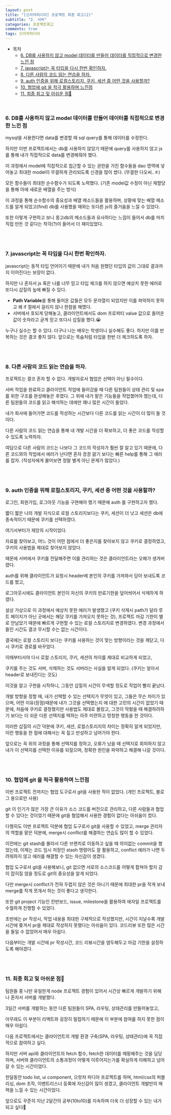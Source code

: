 ```yaml
---
layout: post
title: "[으라챠피디아] 프로젝트 최종 회고(2)"
subtitle: "2. 서버"
categories: 프로젝트회고
comments: true
tags: 으라챠피디아
---
```


- 목차
  - [6. DB를 사용하지 않고 model 데이터를 만들어 데이터를 직접적으로 변경한 느낀 점](#)
  - [7. javascript는 꼭 타입을 다시 한번 확인하자.](#)
  - [8. 다른 사람의 코드 읽는 연습을 하자.](#)
  - [9. auth 인증을 위해 로컬스토리지, 쿠키, 세션 중 어떤 것을 사용할까?](#)
  - [10. 협업에 git 을 적극  활용하며 느낀점](#)
  - [11. 최종 회고 및 아쉬운 점🤔](#)

<br>

### 6. DB를 사용하지 않고 model 데이터를 만들어 데이터를 직접적으로 변경한 느낀 점

mysql을 사용한다면 data를 변경할 때 sql query를 통해 데이터를 수정한다.

하지만 이번 프로젝트에서는 db를 사용하지 않았기 때문에 query를 사용하지 않고 js를 통해 내가 직접적으로 data를 변경해줘야 했다.

이 과정에서 model에 직접적으로 접근할 수 있는 권한을 가진 함수들을 dao 영역에 넣어놓고 최대한 model이 무결하게 관리되도록 신경을 많이 썼다. (무결한 다오씨..ㅎ)

모든 함수들이 최대한 순수함수가 되도록 노력했다. (기존 model값 수정이 아닌 재할당을 통해 아에 새로운 배열을 주는 방식)

이 과정을 통해 순수함수의 중요성과 배열 메소드들을 활용하며, 상황에 맞는 배열 메소드를 알게 되었고(find) db를 사용했을 때와는 또다른 js의 즐거움을 느낄 수 있었다.

또한 이렇게 구현하고 보니 몽고db의 메소드들과 유사하다는 느낌이 들어서 db를 마치 직접 만든 것 같다는 착각(?)이 들어서 더 재미있었다.

<br><br>

### 7. javascript는 꼭 타입을 다시 한번 확인하자.

javascript는 동적 타입 언어이기 때문에 내가 처음 원했던 타입의 값이 그대로 결과까지 이어진다는 보장이 없다.

하지만 나 혼자서 js 혹은 나를 너무 믿고 타입 체크를 하지 않으면 예상치 못한 에러로 또다시 삽질의 늪에 빠질 수 있다. 

- **Path Variable**을 통해 들어온 값들은 모두 문자열이 되었지만 이를 파악하지 못하고 왜 if 절에서 걸리지 않나 한참을 해맸다.
- 서버에서 호되게 당해놓고, 클라이언트에서도 dom 프로퍼티 value 값으로 들어온 값이 숫자라고 굳게 믿고 또다시 삽질을 했다.😭

누구나 실수는 할 수 있다. 더구나 나는 배우는 학생이니 실수해도 좋다. 하지만 이를 반복하는 것은 결코 좋지 않다. 앞으로는 목숨처럼 타입을 한번 더 체크하도록 하자.

<br><br>

### 8. 다른 사람의 코드 읽는 연습을 하자.

프로젝트는 결코 혼자 할 수 없다. 개발자로서 협업은 선택이 아닌 필수이다.

서버 작업을 완료하고 클라이언트 작업에 들어갔을 때 다른 팀원들이 상태 관리 및 spa를 위한 구조를 완성해놓은 후였다. 그 위에 내가 맡은 기능들을 작업했어야 했는데, 다른 팀원들의 코드를 읽고 해석하는 데에만 꽤나 많은 시간이 들었다. 

내가 회사에 들어가면 코드를 작성하는 시간보다 다른 코드를 읽는 시간이 더 많이 들 것이다.

다른 사람의 코드 읽는 연습을 통해 내 개발 시간을 더 확보하고, 더 좋은 코드를 작성할 수 있도록 노력하자.

여담으로 다른 사람의 코드는 나보다 그 코드의 작성자가 훨씬 잘 알고 있기 때문에, 다른 코드와의 작업에서 에러가 난다면 혼자 끙끙 앓기 보다는 빠른 help를 통해 그 에러를 잡자. (작성자에게 물어보면 정말 별게 아닌 문제가 많았다.)

<br><br>

### 9. auth 인증을 위해 로컬스토리지, 쿠키, 세션 중 어떤 것을 사용할까?

로그인, 회원가입, 로그아웃 기능을 구현해야 했기 때문에 auth 를 구현하고자 했다.

짧디 짧은 나의 개발 지식으로 로컬 스토리지보다는 쿠키, 세션이 더 낫고 세션은 db에 종속적이기 때문에 쿠키를 선택하였다. 

여기서부터가 재앙의 시작이었다.

자료를 찾아보고, 어느 것이 어떤 점에서 더 좋은지를 찾아보지 않고 쿠키로 결정하였고, 쿠키의 사용법을 제대로 찾아보지 않았다.

때문에 서버에서 쿠키를 전달해주면 이를 관리하는 것은 클라이언트라는 오해가 생겨버렸다.

auth를 위해 클라이언트가 요청시 header에 본인의 쿠키를 가져와서 담아 보내도록 코드를 짰고,

로그아웃시에도 클라이언트 본인이 자신의 쿠키의 만료기한을 덮어씌어서 삭제하게 하였다.

설상 가상으로 이 과정에서 예상치 못한 에러가 발생했고 (쿠키 삭제시 path가 달라 루트 페이지가 아닌 곳에서는 해당 쿠키를 가져오지 못하는 것), 프로젝트 마감 기한이 별로 안남았기 때문에 빠르게 구현할 수 있는 로컬 스토리지로 변경하였다. 변경 과정에서 들인 시간도 결코 무시할 수는 없는 시간이다.

결국에는 로컬 스토리지 보다는 쿠키를 사용하는 것이 맞는 방향이라는 것을 깨닫고, 다시 쿠키로 경로를 바꾸었다.

이때부터서야 다시 로컬 스토리지, 쿠키, 세션의 차이를 제대로 비교하게 되었고,

쿠키를 주는 것도 서버, 삭제하는 것도 서버라는 사실을 알게 되었다. (쿠키는 알아서 header로 보내진다는 것도)

이것을 알고 구현을 시작하니, 그동안 삽질의 시간이 무색할 정도로 작업이 빨리  끝났다.

개발 방향을 정할 때, 내가 선택할 수 있는 선택지가 무엇이 있고, 그들은 무슨 차이가 있으며, 어떤 이유(장점)때문에 내가 그것을 선택했는지 에 대한 고민의 시간이 없었기 때문에, 처음에 쿠키로 결정했지만 사용법도 제대로 몰랐고, 그것이 막혔을 때 해결하려하기 보다는 더 쉬운 다른 선택지를 택하는 아주 미련하고 멍청한 행동을 한 것이다.

이러한 삽질의 시간 덕분에 쿠키, 세션, 로컬스토리지의 차이는 정확히 알게 되었지만, 이런 행동을 한 점에 대해서는 꼭 짚고 반성하고 넘어가야 한다.

앞으로는 꼭 위의 과정을 통해 선택지를 정하고, 오류가 났을 때 선택지로 회피하지 않고 내가 이 선택지를 선택한 이유를 되짚으며, 정확한 원인을 파악하고 해결해 나갈 것이다.

<br><br>

### 10. 협업에 git 을 적극  활용하며 느낀점

이번 프로젝트 전까지는 협업 도구로서 git을 사용한 적이 없었다. (개인 프로젝트, 블로그 용으로만 사용)

git 이 인기가 많은 가장 큰 이유가 소스 코드를 버전으로 관리하고, 다른 사람들과 협업할 수 있다는 것이었기 때문에 git을 협업해서 사용한 경험이 없다는 아쉬움이 컸다.

다행히도 이번 프로젝트 덕분에 협업 도구로서 git을 사용할 수 있었고, merge 관리자의 역할을 맡은 덕분에, merge시 conflict를 해결하는 연습도 많이 할 수 있었다.

이전에는 git stash를 몰라서 다른 브랜치로 이동하고 싶을 때 의미없는 commit을 했었는데, 이제는 코드 임시 저장인 stash 명령어도 잘 활용하고, conflict 에러가 나면 두려워하지 않고 에러를 해결할 수 있는 자신감이 생겼다.

협업 도구로서 git을 사용해보니, git 없으면 서로의 소스코드를 어떻게 합쳐야 할지 감이 잡히질 않을 정도로 git의 중요성을 알게 되었다.

다만 merge시 conflict가 전혀 두렵지 않은 것은 아니기 때문에 최대한 pr을 작게 보내 merge를 작게 쪼개서 하는 것이 좋다고 생각한다.

또한 git project 기능인 칸반보드, issue, milestone을 활용하여 애자일 프로젝트를 수월하게 진행할 수 있었다.

초반에는 pr 작성시, 작업 내용을 최대한 구체적으로 작성했지만, 시간이 지날수록 개발 시간에 쫒겨서 pr을 제대로 작성하지 못했다는 아쉬움이 있다. 코드리뷰 또한 많은 시간을 들일 수 없었어서 매우 아쉽다.

다음부터는 개발 시간에 pr 작성시간, 코드 리뷰시간을  염두해두고 마감 기한을 설정하도록 해야겠다.

<br><br>

### 11. 최종 회고 및 아쉬운 점🤔
팀원들 중 나만 유일한게 node 프로젝트 경험이 있어서 시간상 빠르게 개발하기 위해 나 혼자서 서버를 개발했다.

3일간 서버를 개발하는 동안 다른 팀원들이 SPA, 라우팅, 상태관리를 만들어놓았고,

아무래도 이 부분이 리액트와 굉장히 밀접하기 때문에 이 부분에 참여를 하지 못한 점이 매우 아쉽다.

다음 프로젝트에서는 클라이언트의 개발 환경 구축(SPA, 라우팅, 상태관리)에 꼭 직접적으로 참여하고 싶다.


하지만 서버 api와 클라이언트의 fetch 함수, fetch한 데이터를 매핑해주는 것을 담당하며, 서버와 클라이언트의 소통과정이 어떻게 이루어지는가를 확실하게 이해하고 넘어갈 수 있는 시간이었다.


한달동안 todo list, ui component, 으랏챠 피디아 프로젝트를 하며, html/css의 퍼블리싱, dom 조작, 이벤트리스너 등록에 자신감이 많이 생겼고, 클라이언트 개발만의 매력을 느낄 수 있는 시간이었다.


앞으로도 꾸준히 지난 2달간의 공부(10to10)를 지속하며 더욱 더 성장할 수 있는 내가 되고 싶다🤩